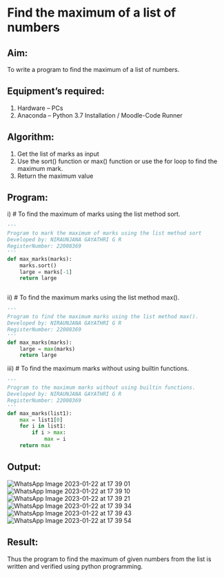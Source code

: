 # Find the maximum of a list of numbers
## Aim:
To write a program to find the maximum of a list of numbers.
## Equipment’s required:
1.	Hardware – PCs
2.	Anaconda – Python 3.7 Installation / Moodle-Code Runner
## Algorithm:
1.	Get the list of marks as input
2.	Use the sort() function or max() function or use the for loop to find the maximum mark.
3.	Return the maximum value
## Program:

i)	# To find the maximum of marks using the list method sort.
```Python
''' 
Program to mark the maximum of marks using the list method sort
Developed by: NIRAUNJANA GAYATHRI G R
RegisterNumber: 22008369
'''
def max_marks(marks):
    marks.sort()
    large = marks[-1]
    return large



```

ii)	# To find the maximum marks using the list method max().
```Python
''' 
Program to find the maximum marks using the list method max().
Developed by: NIRAUNJANA GAYATHRI G R
RegisterNumber: 22008369
'''
def max_marks(marks):
    large = max(marks)
    return large


```

iii) # To find the maximum marks without using builtin functions.
```Python
''' 
Program to the maximum marks without using builtin functions.
Developed by: NIRAUNJANA GAYATHRI G R
RegisterNumber: 22008369
'''
def max_marks(list1):
    max = list1[0]
    for i in list1:
        if i > max:
            max = i
    return max        


```


## Output:
![WhatsApp Image 2023-01-22 at 17 39 01](https://user-images.githubusercontent.com/119395610/213915462-e0c2ae82-f0f0-4f06-a6af-3ea043f33f90.jpg)
![WhatsApp Image 2023-01-22 at 17 39 10](https://user-images.githubusercontent.com/119395610/213915605-c0abee9f-ce55-4796-9907-b7326484330b.jpg)
![WhatsApp Image 2023-01-22 at 17 39 21](https://user-images.githubusercontent.com/119395610/213915817-3af0f799-0613-4c3b-af3e-6acac2b25193.jpg)
![WhatsApp Image 2023-01-22 at 17 39 34](https://user-images.githubusercontent.com/119395610/213915631-1f7b35fc-5665-4ff4-a71c-853ab3476ae0.jpg)
![WhatsApp Image 2023-01-22 at 17 39 43](https://user-images.githubusercontent.com/119395610/213915644-65f1175a-6644-4fc6-9ad8-4d210d1f89e1.jpg)
![WhatsApp Image 2023-01-22 at 17 39 54](https://user-images.githubusercontent.com/119395610/213915656-be9529ed-04b3-41df-8954-1fd33bea3831.jpg)

## Result:
Thus the program to find the maximum of given numbers from the list is written and verified using python programming.
